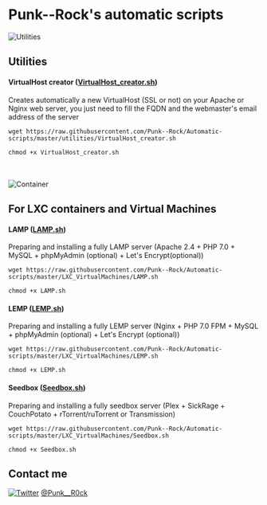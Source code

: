 # Punk--Rock's automatic scripts


![Utilities](https://cdn2.iconfinder.com/data/icons/oxygen/48x48/categories/preferences-system.png)

## Utilities

#### VirtualHost creator ([VirtualHost_creator.sh](https://github.com/Punk--Rock/Automatic-scripts/blob/master/utilities/VirtualHost_creator.sh))

Creates automatically a new VirtualHost (SSL or not) on your Apache or Nginx web server, you just need to fill the FQDN and the webmaster's email address of the server

```shell
wget https://raw.githubusercontent.com/Punk--Rock/Automatic-scripts/master/utilities/VirtualHost_creator.sh

chmod +x VirtualHost_creator.sh
```
<br><br>
![Container](https://cdn2.iconfinder.com/data/icons/iconslandgps/PNG/48x48/Containers/ContainerRed.png)

## For LXC containers and Virtual Machines

#### LAMP ([LAMP.sh](https://github.com/Punk--Rock/Automatic-scripts/blob/master/LXC_VirtualMachines/LAMP.sh))

Preparing and installing a fully LAMP server (Apache 2.4 + PHP 7.0 + MySQL + phpMyAdmin (optional) + Let's Encrypt(optional))

```shell
wget https://raw.githubusercontent.com/Punk--Rock/Automatic-scripts/master/LXC_VirtualMachines/LAMP.sh

chmod +x LAMP.sh
```

#### LEMP ([LEMP.sh](https://github.com/Punk--Rock/Automatic-scripts/blob/master/LXC_VirtualMachines/LEMP.sh))

Preparing and installing a fully LEMP server (Nginx + PHP 7.0 FPM + MySQL + phpMyAdmin (optional) + Let's Encrypt (optional))

```shell
wget https://raw.githubusercontent.com/Punk--Rock/Automatic-scripts/master/LXC_VirtualMachines/LEMP.sh

chmod +x LEMP.sh
```

#### Seedbox ([Seedbox.sh](https://github.com/Punk--Rock/Automatic-scripts/blob/master/LXC_VirtualMachines/Seedbox.sh))

Preparing and installing a fully seedbox server (Plex + SickRage + CouchPotato + rTorrent/ruTorrent or Transmission)

```shell
wget https://raw.githubusercontent.com/Punk--Rock/Automatic-scripts/master/LXC_VirtualMachines/Seedbox.sh

chmod +x Seedbox.sh
```

## Contact me

[![Twitter](https://cdn1.iconfinder.com/data/icons/logotypes/32/twitter-24.png)](https://twitter.com/Punk__R0ck) [@Punk__R0ck](https://twitter.com/Punk__R0ck)
